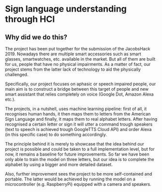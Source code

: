 # Sign language understanding through HCI


## Why did we do this?
The project has been put together for the submission of the JacobsHack 2019. 
Nowadays there are multiple smart accessories such as smart glasses, smartwatches, etc. available in the market. But all of them are built for us, people that have no physical impairments. As a matter of fact, our project stems from the latter lack of technology to aid the physically challenged. 

Specifically, our project focuses on aphasic or speech impaired people, our main aim is to construct a bridge between this target of people and new smart assistant that relies completely on voice (Google Dot, Amazon Alexa etc.).

The projects, in a nutshell, uses machine learning pipeline: first of all, it recognises human hands, it then maps them to letters from the American Sign Language and finally, it maps them to real alphabet letters. After having recognised a certain letter or sign it will utter a command trough speakers (text to speech is achieved trough GoogleTTS Cloud API) and order Alexa (in this specific case) to do something accordingly. 

The principle behind it is merely to showcase that the idea behind our project is possible and could be taken to a full implementation level, but for now, it remains a baseline for future improvements.
So far we have been only able to train the model on three letters, but our idea is to complete the alphabet by using a bigger and more detailed dataset.

Also, further improvement sees the project to be more self-contained and portable. The latter would be achieved by running the model on a microcontroller (e.g. RaspberryPi) equipped with a camera and speakers.


